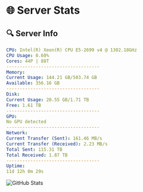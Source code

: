# 🌐 Server Stats
## 🔍 Server Info
```yaml
CPU: Intel(R) Xeon(R) CPU E5-2699 v4 @ 1302.18GHz
CPU Usage: 0.60%
Cores: 44P | 88T
-----------------------------------
Memory:
Current Usage: 144.21 GB/503.74 GB
Available: 356.16 GB
-----------------------------------
Disk:
Current Usage: 20.55 GB/1.71 TB
Free: 1.61 TB
-----------------------------------
GPU:
No GPU detected
-----------------------------------
Network:
Current Transfer (Sent): 161.46 MB/s
Current Transfer (Received): 2.23 MB/s
Total Sent: 115.31 TB
Total Received: 1.87 TB
-----------------------------------
Uptime:
11d 12h 0m 29s
```
![GitHub Stats](https://img.shields.io/badge/Updated-2025-02-19_10:43:47-blue)